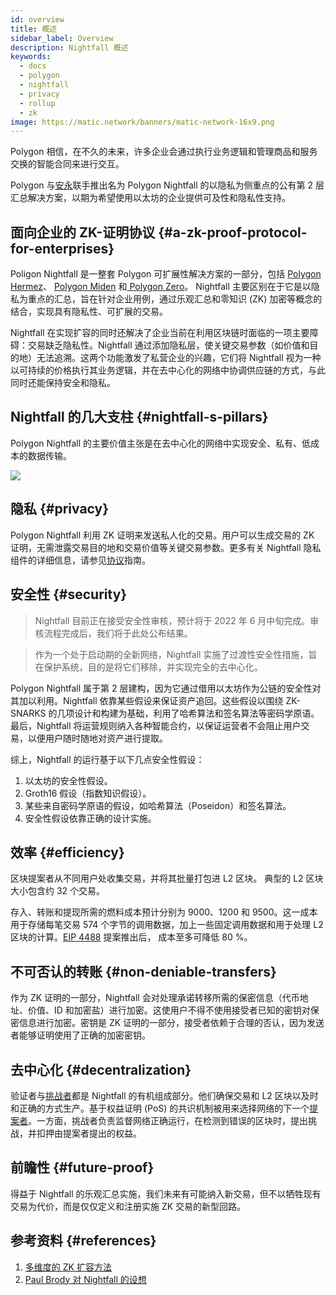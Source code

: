 ```yaml
---
id: overview
title: 概述
sidebar_label: Overview
description: Nightfall 概述
keywords:
  - docs
  - polygon
  - nightfall
  - privacy
  - rollup
  - zk
image: https://matic.network/banners/matic-network-16x9.png
---
```


Polygon 相信，在不久的未来，许多企业会通过执行业务逻辑和管理商品和服务交换的智能合同来进行交互。

Polygon 与[安永](https://blockchain.ey.com/)联手推出名为 Polygon Nightfall 的以隐私为侧重点的公有第 2 层汇总解决方案，以期为希望使用以太坊的企业提供可及性和隐私性支持。

## 面向企业的 ZK-证明协议 {#a-zk-proof-protocol-for-enterprises}

Poligon Nightfall 是一整套 Polygon 可扩展性解决方案的一部分，包括
[Polygon Hermez](https://polygon.technology/solutions/polygon-hermez/)、
[Polygon Miden](https://polygon.technology/solutions/polygon-miden/)
和[ Polygon Zero](https://polygon.technology/solutions/polygon-zero/)。
Nightfall 主要区别在于它是以隐私为重点的汇总，旨在针对企业用例，通过乐观汇总和零知识 (ZK) 加密等概念的结合，实现具有隐私性、可扩展的交易。

Nightfall 在实现扩容的同时还解决了企业当前在利用区块链时面临的一项主要障碍：交易缺乏隐私性。Nightfall 通过添加隐私层，使关键交易参数（如价值和目的地）无法追溯。这两个功能激发了私营企业的兴趣，它们将 Nightfall 视为一种以可持续的价格执行其业务逻辑，并在去中心化的网络中协调供应链的方式，与此同时还能保持安全和隐私。

## Nightfall 的几大支柱 {#nightfall-s-pillars}

Polygon Nightfall 的主要价值主张是在去中心化的网络中实现安全、私有、低成本的数据传输。

![](../imgs/overview.png)

## 隐私 {#privacy}

Polygon Nightfall 利用 ZK 证明来发送私人化的交易。用户可以生成交易的 ZK 证明，无需泄露交易目的地和交易价值等关键交易参数。更多有关 Nightfall 隐私组件的详细信息，请参见[协议](../protocol/protocol.md)指南。

## 安全性 {#security}

> Nightfall 目前正在接受安全性审核，预计将于 2022 年 6 月中旬完成。审核流程完成后，我们将于此处公布结果。

> 作为一个处于启动期的全新网络，Nightfall 实施了过渡性安全性措施，旨在保护系统，目的是将它们移除，并实现完全的去中心化。

Polygon Nightfall 属于第 2 层建构，因为它通过借用以太坊作为公链的安全性对其加以利用。Nightfall 依靠某些假设来保证资产追回。这些假设以围绕 ZK-SNARKS 的几项设计和构建为基础，利用了哈希算法和签名算法等密码学原语。最后，Nightfall 将运营规则纳入各种智能合约，以保证运营者不会阻止用户交易，以便用户随时随地对资产进行提取。

综上，Nightfall 的运行基于以下几点安全性假设：

1. 以太坊的安全性假设。
2. Groth16 假设（指数知识假设）。
3. 某些来自密码学原语的假设，如哈希算法（Poseidon）和签名算法。
4. 安全性假设依靠正确的设计实施。

## 效率 {#efficiency}

区块提案者从不同用户处收集交易，并将其批量打包进 L2 区块。
典型的 L2 区块大小包含约 32 个交易。

存入、转账和提现所需的燃料成本预计分别为 9000、1200 和 9500。这一成本用于存储每笔交易 574 个字节的调用数据，加上一些固定调用数据和用于处理 L2 区块的计算。[EIP 4488](https://eips.ethereum.org/EIPS/eip-4488) 提案推出后，
成本至多可降低 80 %。

## 不可否认的转账 {#non-deniable-transfers}

作为 ZK 证明的一部分，Nightfall 会对处理承诺转移所需的保密信息（代币地址、价值、ID 和加密盐）进行加密。这使用户不得不使用接受者已知的密钥对保密信息进行加密。密钥是 ZK 证明的一部分，接受者依赖于合理的否认，因为发送者能够证明使用了正确的加密密钥。

## 去中心化 {#decentralization}

验证者与[挑战者](docs/nightfall/protocol/actors)都是 Nightfall 的有机组成部分。他们确保交易和 L2 区块以及时和正确的方式生产。基于权益证明 (PoS) 的共识机制被用来选择网络的下一个[提案者](docs/nightfall/protocol/actors)。一方面，挑战者负责监督网络正确运行，在检测到错误的区块时，提出挑战，并扣押由提案者提出的权益。


## 前瞻性 {#future-proof}
得益于 Nightfall 的乐观汇总实施，我们未来有可能纳入新交易，但不以牺牲现有交易为代价，而是仅仅定义和注册实施 ZK 交易的新型回路。

## 参考资料 {#references}

1. [多维度的 ZK 扩容方法](https://messari.io/article/polygon-a-multi-sided-approach-to-zk-scaling)
2. [Paul Brody 对 Nightfall 的设想](https://www.linkedin.com/pulse/say-hello-nightfall-paul-brody-1f/)
